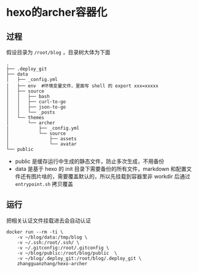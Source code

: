
# hexo的archer容器化

## 过程

假设目录为 `/root/blog` ，目录树大体为下面
```
.
├── .deploy_git
├── data
│   ├── _config.yml
│   ├── env  #环境变量文件，里面写 shell 的 export xxx=xxxxx
│   ├── source
│   │   ├── bash
│   │   ├── curl-to-go
│   │   ├── json-to-go
│   │   └── _posts
│   └── themes
│       └── archer
|           ├── _config.yml
│           └── source
│               ├── assets
│               └── avatar
└── public
```

- public 是缓存运行中生成的静态文件，防止多次生成，不用备份
- data 是基于 hexo 的 init 目录下需要备份的所有文件，markdown 和配置文件还有图片啥的，需要覆盖默认的，所以先挂载到容器里非 workdir 后通过 `entrypoint.sh` 拷贝覆盖

## 运行

把相关认证文件挂载进去会自动认证

```
docker run --rm -ti \
    -v ~/blog/data:/tmp/blog \
    -v ~/.ssh:/root/.ssh/ \
    -v ~/.gitconfig:/root/.gitconfig \
    -v ~/blog/public:/root/blog/public  \
    -v ~/blog/.deploy_git:/root/blog/.deploy_git \
    zhangguanzhang/hexo-archer
```
